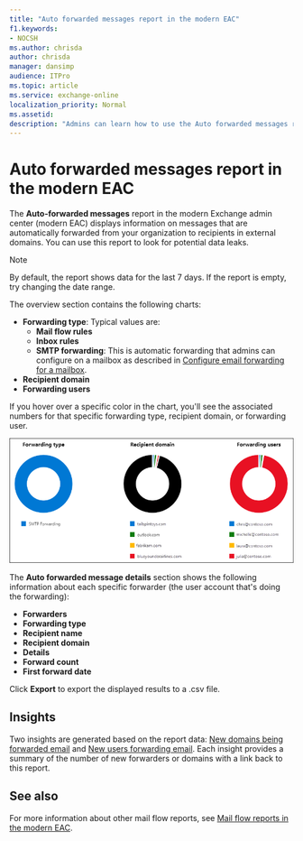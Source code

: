 ```yaml
---
title: "Auto forwarded messages report in the modern EAC"
f1.keywords:
- NOCSH
ms.author: chrisda
author: chrisda
manager: dansimp
audience: ITPro
ms.topic: article
ms.service: exchange-online
localization_priority: Normal
ms.assetid:
description: "Admins can learn how to use the Auto forwarded messages report in the modern Exchange admin center to see the internal senders and external recipients of forwarded messages from your organization."
---
```


# Auto forwarded messages report in the modern EAC

The **Auto-forwarded messages** report in the modern Exchange admin center (modern EAC) displays information on messages that are automatically forwarded from your organization to recipients in external domains. You can use this report to look for potential data leaks.

> [!NOTE]
> By default, the report shows data for the last 7 days. If the report is empty, try changing the date range.

The overview section contains the following charts:

- **Forwarding type**: Typical values are:
  - **Mail flow rules**
  - **Inbox rules**
  - **SMTP forwarding**: This is automatic forwarding that admins can configure on a mailbox as described in [Configure email forwarding for a mailbox](https://docs.microsoft.com/Exchange/recipients-in-exchange-online/manage-user-mailboxes/configure-email-forwarding).
- **Recipient domain**
- **Forwarding users**

If you hover over a specific color in the chart, you'll see the associated numbers for that specific forwarding type, recipient domain, or forwarding user.

![Overview of the Auto forwarded messages report](../../media/mfr-auto-forwarded-messages-report.png)

The **Auto forwarded message details** section shows the following information about each specific forwarder (the user account that's doing the forwarding):

- **Forwarders**
- **Forwarding type**
- **Recipient name**
- **Recipient domain**
- **Details**
- **Forward count**
- **First forward date**

Click **Export** to export the displayed results to a .csv file.

## Insights

Two insights are generated based on the report data: [New domains being forwarded email](../mail-flow-insights/mfi-new-domains-being-forwarded-email-insight.md) and [New users forwarding email](../mail-flow-insights/mfi-new-users-forwarding-email-insight.md). Each insight provides a summary of the number of new forwarders or domains with a link back to this report.

## See also

For more information about other mail flow reports, see [Mail flow reports in the modern EAC](mail-flow-reports.md).
